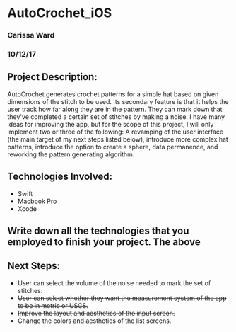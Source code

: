 # AutoCrochet_iOS
### Carissa Ward
### 10/12/17

## Project Description:

AutoCrochet generates crochet patterns for a simple hat based on given dimensions of the stitch to be used. Its secondary feature is that it helps the user track how far along they are in the pattern. They can mark down that they've completed a certain set of stitches by making a noise. I have many ideas for improving the app, but for the scope of this project, I will only implement two or three of the following: A revamping of the user interface (the main target of my next steps listed below), introduce more complex hat patterns, introduce the option to create a sphere, data permanence, and reworking the pattern generating algorithm.

## Technologies Involved:

* Swift
* Macbook Pro
* Xcode

## Write down all the technologies that you employed to finish your project. The above 

## Next Steps:
* User can select the volume of the noise needed to mark the set of stitches.
* ~~User can select whether they want the measurement system of the app to be in metric or USCS.~~
* ~~Improve the layout and aesthetics of the input screen.~~
* ~~Change the colors and aesthetics of the list screens.~~
